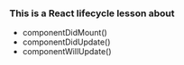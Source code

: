 ### This is a React lifecycle lesson about

- componentDidMount()
- componentDidUpdate()
- componentWillUpdate()